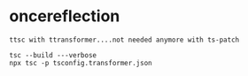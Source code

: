 # oncereflection


```
ttsc with ttransformer....not needed anymore with ts-patch

tsc --build ---verbose
npx tsc -p tsconfig.transformer.json 
```